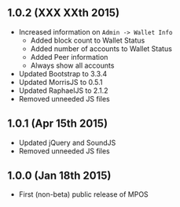 1.0.2 (XXX XXth 2015)
---------------------

* Increased information on `Admin -> Wallet Info`
  * Added block count to Wallet Status
  * Added number of accounts to Wallet Status
  * Added Peer information
  * Always show all accounts
* Updated Bootstrap to 3.3.4
* Updated MorrisJS to 0.5.1
* Updated RaphaelJS to 2.1.2
* Removed unneeded JS files

1.0.1 (Apr 15th 2015)
---------------------

* Updated jQuery and SoundJS
* Removed unneeded JS files

1.0.0 (Jan 18th 2015)
---------------------

* First (non-beta) public release of MPOS

